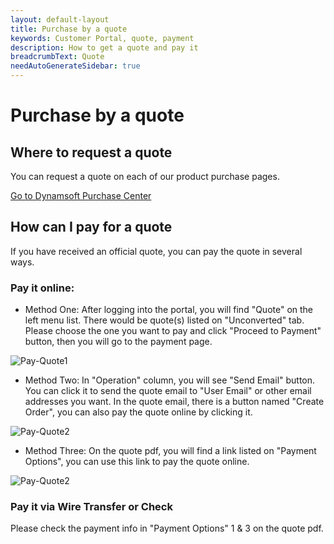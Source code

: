 ```yaml
---
layout: default-layout
title: Purchase by a quote
keywords: Customer Portal, quote, payment
description: How to get a quote and pay it
breadcrumbText: Quote
needAutoGenerateSidebar: true
---
```


# Purchase by a quote

## Where to request a quote

You can request a quote on each of our product purchase pages.

[Go to Dynamsoft Purchase Center](https://www.dynamsoft.com/Support/How-to-purchase-Dynamsoft-products.aspx)

## How can I pay for a quote

If you have received an official quote, you can pay the quote in several ways.

### Pay it online:

- Method One:
After logging into the portal, you will find "Quote" on the left menu list. There would be quote(s) listed on "Unconverted" tab. Please choose the one you want to pay and click "Proceed to Payment" button, then you will go to the payment page.

![Pay-Quote1]({{site.assets}}img/Pay-Quote-1.png)

- Method Two:
In "Operation" column, you will see "Send Email" button. You can click it to send the quote email to "User Email" or other email addresses you want. In the quote email, there is a button named "Create Order", you can also pay the quote online by clicking it.

![Pay-Quote2]({{site.assets}}img/Pay-Quote-2.png)

- Method Three:
On the quote pdf, you will find a link listed on "Payment Options", you can use this link to pay the quote online.

![Pay-Quote2]({{site.assets}}img/Pay-Quote-3.png)

### Pay it via Wire Transfer or Check

Please check the payment info in "Payment Options" 1 & 3  on the quote pdf.


	
